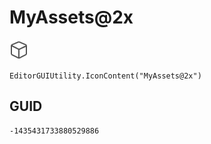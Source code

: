# MyAssets@2x
![](/img/MyAssets@2x.png)

``` CSharp
EditorGUIUtility.IconContent("MyAssets@2x")
```
## GUID
```
-1435431733880529886
```
